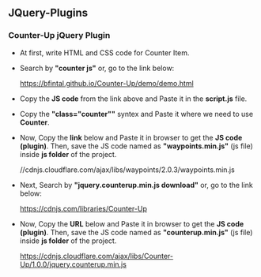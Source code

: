 ## JQuery-Plugins
### Counter-Up jQuery Plugin
- At first, write HTML and CSS code for Counter Item.
- Search by **"counter js"** or, go to the link below:

  https://bfintal.github.io/Counter-Up/demo/demo.html
- Copy the **JS code** from the link above and Paste it in the **script.js** file.
- Copy the **"class="counter""** syntex and Paste it where we need to use **Counter**.
- Now, Copy the **link** below and Paste it in browser to get the **JS code (plugin)**. Then, save the JS code named as **"waypoints.min.js"** (js file) inside **js folder** of the project.

  //cdnjs.cloudflare.com/ajax/libs/waypoints/2.0.3/waypoints.min.js
- Next, Search by **"jquery.counterup.min.js download"** or, go to the link below:

  https://cdnjs.com/libraries/Counter-Up
- Now, Copy the **URL** below and Paste it in browser to get the **JS code (plugin)**. Then, save the JS code named as **"counterup.min.js"** (js file) inside **js folder** of the project.

  https://cdnjs.cloudflare.com/ajax/libs/Counter-Up/1.0.0/jquery.counterup.min.js
  
  
